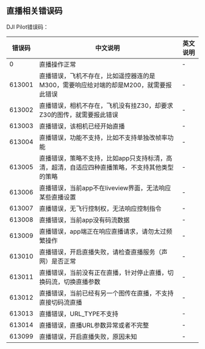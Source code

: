 ## 直播相关错误码

DJI Pilot错误码：

| 错误码 | 中文说明                                                                                      | 英文说明 |
| ------ | --------------------------------------------------------------------------------------------- | -------- |
| 0      | 直播操作正常                                                                                  |     -     |
| 613001 | 直播错误，飞机不存在，比如遥控器连的是M300，需要响应给对端的却是M200，就需要报此错误          |     -     |
| 613002 | 直播错误，相机不存在，飞机没有挂Z30，却要求Z30的图传，就需要报此错误                          |     -     |
| 613003 | 直播错误，该相机已经开始直播                                                                  |     -     |
| 613004 | 直播错误，功能不支持，比如不支持单独改帧率功能                                                |     -     |
| 613005 | 直播错误，策略不支持，比如app只支持标清，高清，超清，自适应四种直播策略，不支持其他类型的策略 |     -     |
| 613006 | 直播错误，当前app不在liveview界面，无法响应某些直播设置                                       |     -     |
| 613007 | 直播错误，无飞行控制权，无法响应控制指令                                                      |     -     |
| 613008 | 直播错误，当前app没有码流数据                                                                 |     -     |
| 613009 | 直播错误，app端正在响应直播请求，请勿太过频繁操作                                             |     -     |
| 613010 | 直播错误，开启直播失败，请检查直播服务（声网）是否正常                                        |     -     |
| 613011 | 直播错误，当前没有正在直播，针对停止直播，切换码流，切换直播参数                              |     -     |
| 613012 | 直播错误，当前已经有另一个图传在直播，不支持直接切码流直播                                    |     -     |
| 613013 | 直播错误，URL_TYPE不支持                                                                      |     -     |
| 613014 | 直播错误，直播URL参数异常或者不完整                                                           |     -     |
| 613099 | 直播错误，开启直播失败，原因未知                                                              |     -     |

